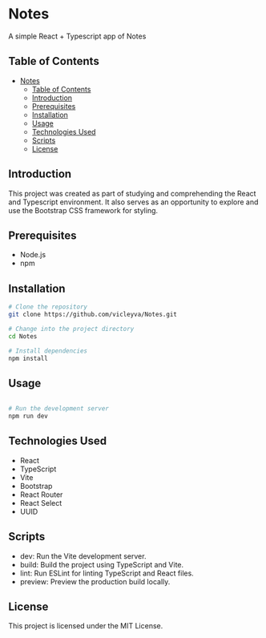 # Notes

A simple React + Typescript app of Notes 

## Table of Contents
- [Notes](#notes)
  - [Table of Contents](#table-of-contents)
  - [Introduction](#introduction)
  - [Prerequisites](#prerequisites)
  - [Installation](#installation)
  - [Usage](#usage)
  - [Technologies Used](#technologies-used)
  - [Scripts](#scripts)
  - [License](#license)

## Introduction

This project was created as part of studying and comprehending the React and Typescript environment. It also serves as an opportunity to explore and use the Bootstrap CSS framework for styling.

## Prerequisites

- Node.js
- npm

## Installation

```bash
# Clone the repository
git clone https://github.com/vicleyva/Notes.git

# Change into the project directory
cd Notes

# Install dependencies
npm install

```

## Usage

```bash

# Run the development server
npm run dev

```

## Technologies Used

- React
- TypeScript
- Vite
- Bootstrap
- React Router
- React Select
- UUID

## Scripts

- dev: Run the Vite development server.
- build: Build the project using TypeScript and Vite.
- lint: Run ESLint for linting TypeScript and React files.
- preview: Preview the production build locally.
  
## License

This project is licensed under the MIT License.
